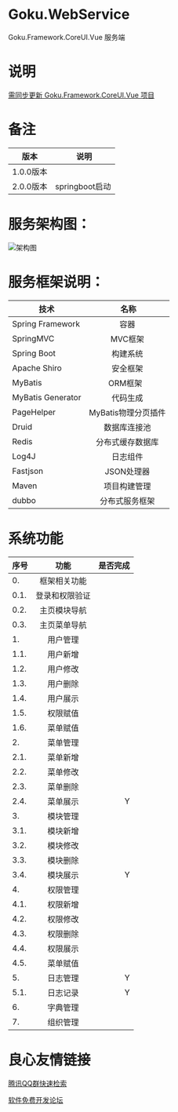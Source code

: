 # Goku.WebService

Goku.Framework.CoreUI.Vue 服务端

# 说明
[需同步更新 Goku.Framework.CoreUI.Vue 项目](https://gitee.com/nbfujx/Goku.Framework.CoreUI.Vue)  

# 备注 
| **版本** |  **说明**| 
| ------   |:------:|
| 1.0.0版本| |
| 2.0.0版本|springboot启动|

# 服务架构图：

![架构图](https://gitee.com/uploads/images/2017/1102/125400_3e4d0b00_600957.png)

# 服务框架说明：
| **技术** |  **名称**| 
| ------   |:------:|
| Spring Framework | 容器  |
| SpringMVC | MVC框架  |
| Spring Boot|构建系统|
| Apache Shiro | 安全框架  |
| MyBatis | ORM框架  |
| MyBatis Generator | 代码生成  |
| PageHelper | MyBatis物理分页插件  |
| Druid | 数据库连接池  | 
| Redis | 分布式缓存数据库  |
| Log4J | 日志组件  | 
| Fastjson |JSON处理器|
| Maven | 项目构建管理  | 
| dubbo|分布式服务框架|

# 系统功能
| **序号** | **功能** | **是否完成**|
| ------------- |:-------------:| -------------:|
|0.|框架相关功能|
|0.1.|登录和权限验证||
|0.2.|主页模块导航||
|0.3.|主页菜单导航||
|1.|用户管理||
|1.1.|用户新增||
|1.2.|用户修改||
|1.3.|用户删除||
|1.4.|用户展示||
|1.5.|权限赋值||
|1.6.|菜单赋值||
|2.|菜单管理||
|2.1.|菜单新增||
|2.2.|菜单修改||
|2.3.|菜单删除||
|2.4.|菜单展示|Y|
|3.|模块管理||
|3.1.|模块新增||
|3.2.|模块修改||
|3.3.|模块删除||
|3.4.|模块展示|Y|
|4.|权限管理||
|4.1.|权限新增||
|4.2.|权限修改||
|4.3.|权限删除||
|4.4.|权限展示||
|4.5.|菜单赋值||
|5.|日志管理|Y|
|5.1.|日志记录|Y|
|6.|字典管理||
|7.|组织管理||











 # 良心友情链接

[腾讯QQ群快速检索](http://u.720life.cn/s/8cf73f7c)

[软件免费开发论坛](http://u.720life.cn/s/bbb01dc0)